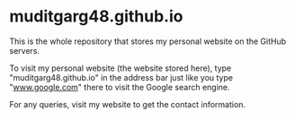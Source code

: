 # muditgarg48.github.io

This is the whole repository that stores my personal website on the GitHub servers.

To visit my personal website (the website stored here), 
type "muditgarg48.github.io" in the address bar just like you type "www.google.com" there to visit the Google search engine.

For any queries, visit my website to get the contact information.
